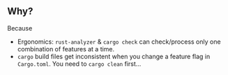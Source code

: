 ## Why?

Because
- Ergonomics: `rust-analyzer` & `cargo check` can check/process only one combination of features at
  a time.
- `cargo` build files get inconsistent when you change a feature flag in `Cargo.toml`. You need to
  `cargo clean` first...
